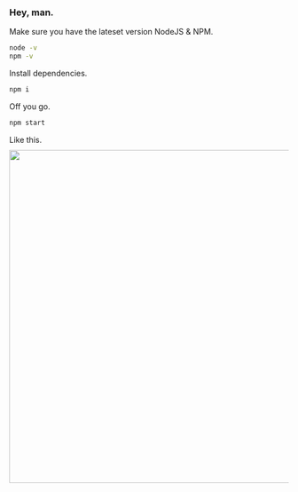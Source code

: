 ### Hey, man.

Make sure you have the lateset version NodeJS & NPM.
```sh
node -v
npm -v
```

Install dependencies.
```sh
npm i
```

Off you go.
```sh
npm start
```

Like this.
<img src="http://iot-dv-user.gz.bcebos.com/feat/a0333bd605cb453aa5e1717b26393a58/images/MacHi.png?etag=302e300257da21c3f12490bf9758c737" style="display: block;margin:10px auto;" width="600">
